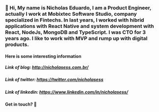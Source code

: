 ### 🔭 Hi, My name is Nicholas Eduardo, I am a Product Engineer, actually I work at Mobixtec Software Studio, company specialized in Fintechs. In last years, I worked with hibrid applications with React Native and system development with React, NodeJs, MongoDB and TypeScript. I was CTO for 3 years ago. I like to work with MVP and rump up with digital products.

#### Here is some interesting information

##### Link of blog: http://nicholasess.com.br/
##### Link of twitter: https://twitter.com/nicholasess
##### Link of linkedin: https://www.linkedin.com/in/nicholasess/

#### Get in touch?  👋
